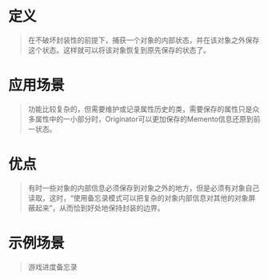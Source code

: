 ﻿# 定义
>在不破坏封装性的前提下，捕获一个对象的内部状态，并在该对象之外保存这个状态。这样就可以将该对象恢复到原先保存的状态了。
# 应用场景
>功能比较复杂的，但需要维护或记录属性历史的类，需要保存的属性只是众多属性中的一小部分时，Originator可以更加保存的Memento信息还原到前一状态。
# 优点
>有时一些对象的内部信息必须保存到对象之外的地方，但是必须有对象自己读取，这时，“使用备忘录模式可以把复杂的对象内部信息对其他的对象屏蔽起来”，从而恰到好处地保持封装的边界。
# 示例场景
>游戏进度备忘录